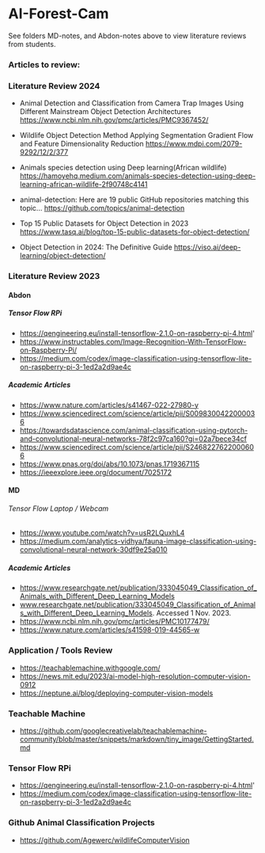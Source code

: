 # AI-Forest-Cam
See folders MD-notes, and Abdon-notes above to view literature reviews from students. 

### Articles to review:

### Literature Review 2024
- Animal Detection and Classification from Camera Trap Images Using Different Mainstream Object Detection Architectures
  https://www.ncbi.nlm.nih.gov/pmc/articles/PMC9367452/

- Wildlife Object Detection Method Applying Segmentation Gradient Flow and Feature Dimensionality Reduction
  https://www.mdpi.com/2079-9292/12/2/377

- Animals species detection using Deep learning(African wildlife)
  https://hamoyehq.medium.com/animals-species-detection-using-deep-learning-african-wildlife-2f90748c4141

- animal-detection: Here are 19 public GitHub repositories matching this topic...
  https://github.com/topics/animal-detection

- Top 15 Public Datasets for Object Detection in 2023
  https://www.tasq.ai/blog/top-15-public-datasets-for-object-detection/

- Object Detection in 2024: The Definitive Guide
  https://viso.ai/deep-learning/object-detection/

### Literature Review 2023

#### Abdon

##### Tensor Flow RPi
- https://qengineering.eu/install-tensorflow-2.1.0-on-raspberry-pi-4.html'
- https://www.instructables.com/Image-Recognition-With-TensorFlow-on-Raspberry-Pi/
- https://medium.com/codex/image-classification-using-tensorflow-lite-on-raspberry-pi-3-1ed2a2d9ae4c

##### Academic Articles

- https://www.nature.com/articles/s41467-022-27980-y
- https://www.sciencedirect.com/science/article/pii/S0098300422000036
- https://towardsdatascience.com/animal-classification-using-pytorch-and-convolutional-neural-networks-78f2c97ca160?gi=02a7bece34cf
- https://www.sciencedirect.com/science/article/pii/S2468227622000606
- https://www.pnas.org/doi/abs/10.1073/pnas.1719367115
- https://ieeexplore.ieee.org/document/7025172

#### MD

###### Tensor Flow Laptop / Webcam
- https://www.youtube.com/watch?v=usR2LQuxhL4
- https://medium.com/analytics-vidhya/fauna-image-classification-using-convolutional-neural-network-30df9e25a010

##### Academic Articles
- https://www.researchgate.net/publication/333045049_Classification_of_Animals_with_Different_Deep_Learning_Models
- www.researchgate.net/publication/333045049_Classification_of_Animals_with_Different_Deep_Learning_Models. Accessed 1 Nov. 2023. 
- https://www.ncbi.nlm.nih.gov/pmc/articles/PMC10177479/
- https://www.nature.com/articles/s41598-019-44565-w


### Application / Tools Review
- https://teachablemachine.withgoogle.com/
- https://news.mit.edu/2023/ai-model-high-resolution-computer-vision-0912
- https://neptune.ai/blog/deploying-computer-vision-models

### Teachable Machine
- https://github.com/googlecreativelab/teachablemachine-community/blob/master/snippets/markdown/tiny_image/GettingStarted.md

### Tensor Flow RPi
- https://qengineering.eu/install-tensorflow-2.1.0-on-raspberry-pi-4.html'
- https://medium.com/codex/image-classification-using-tensorflow-lite-on-raspberry-pi-3-1ed2a2d9ae4c

### Github Animal Classification Projects
- https://github.com/Agewerc/wildlifeComputerVision


